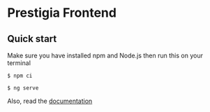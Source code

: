 # Prestigia Frontend

## Quick start

Make sure you have installed npm and Node.js then run this on your terminal

```
$ npm ci

$ ng serve
```

Also, read the [documentation](./docs)
